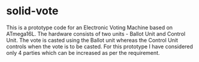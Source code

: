 # solid-vote
This is a prototype code for an Electronic Voting Machine based on ATmega16L.
The hardware consists of two units - Ballot Unit and Control Unit.
The vote is casted using the Ballot unit whereas the Control Unit controls when the vote is to be casted.
For this prototype I have considered only 4 parties which can be increased as per the requirement.
